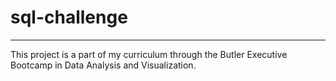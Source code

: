 # sql-challenge


-----
This project is a part of my curriculum through the Butler Executive Bootcamp in Data Analysis and Visualization.
